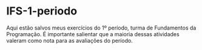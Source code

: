 # IFS-1-periodo
Aqui estão salvos meus exercícios do 1º período, turma de Fundamentos da Programação.
É importante salientar que a maioria dessas atividades valeram como nota para as avaliações do período.
